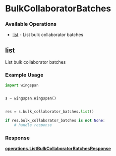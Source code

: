 # BulkCollaboratorBatches

### Available Operations

* [list](#list) - List bulk collaborator batches

## list

List bulk collaborator batches

### Example Usage

```python
import wingspan


s = wingspan.Wingspan()


res = s.bulk_collaborator_batches.list()

if res.bulk_collaborator_batches is not None:
    # handle response
```


### Response

**[operations.ListBulkCollaboratorBatchesResponse](../../models/operations/listbulkcollaboratorbatchesresponse.md)**

